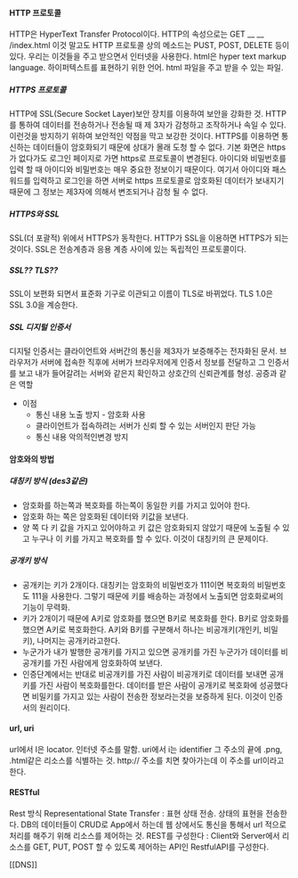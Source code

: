 #### HTTP 프로토콜
HTTP은 HyperText Transfer Protocol이다.
HTTP의 속성으로는 GET __ __ /index.html
이것 말고도 HTTP 프로토콜 상의 메소드는 PUST, POST, DELETE 등이 있다.
우리는 이것들을 주고 받으면서 인터넷을 사용한다.
html은 hyper text markup language. 하이퍼텍스트를 표현하기 위한 언어.
html 파일을 주고 받을 수 있는 파일.

##### HTTPS 프로토콜
HTTP에 SSL(Secure Socket Layer)보안 장치를 이용하여 보안을 강화한 것. HTTP를 통하여 데이터를 전송하거나 전송될 때 제 3자가 감청하고 조작하거나 속일 수 있다. 이런것을 방지하기 위하여 보안적인 약점을 막고 보강한 것이다. HTTPS를 이용하면 통신하는 데이터들이 암호화되기 때문에 상대가 몰래 도청 할 수 없다. 
기본 화면은 https가 없다가도 로그인 페이지로 가면 https로 프로토콜이 변경된다. 아이디와 비밀번호를 입력 할 때 아이디와 비밀번호는 매우 중요한 정보이기 때문이다. 여기서 아이디와 패스워드를 입력하고 로그인을 하면 서버로 https 프로토콜로 암호화된 데이터가 보내지기 때문에 그 정보는 제3자에 의해서 변조되거나 감청 될 수 없다. 

##### HTTPS와 SSL
SSL(더 포괄적) 위에서 HTTPS가 동작한다. HTTP가 SSL을 이용하면 HTTPS가 되는것이다. SSL은 전송계층과 응용 계층 사이에 있는 독립적인 프로토콜이다. 

##### SSL?? TLS??
SSL이 보편화 되면서 표준화 기구로 이관되고 이름이 TLS로 바뀌었다. TLS 1.0은 SSL 3.0을 계승한다.

##### SSL 디지털 인증서
디지털 인증서는 클라이언트와 서버간의 통신을 제3자가 보증해주는 전자화된 문서. 브라우저가 서버에 접속한 직후에 서버가 브라우저에게 인증서 정보를 전달하고 그 인증서를 보고 내가 들어갈려는 서버와 같은지 확인하고 상호간의 신뢰관계를 형성. 공증과 같은 역할
- 이점
	- 통신 내용 노출 방지 - 암호화 사용
	- 클라이언트가 접속하려는 서버가 신뢰 할 수 있는 서버인지 판단 가능
	- 통신 내용 악의적인변경 방지
#### 암호와의 방법
##### 대칭키 방식 (des3같은)
- 암호화를 하는쪽과 복호화를 하는쪽이 동일한 키를 가지고 있어야 한다.
- 암호화 하는 쪽은 암호화된 데이터와 키값을 보낸다.
- 양 쪽 다 키 값을 가지고 있어야하고 키 값은 암호화되지 않았기 때문에 노출될 수 있고 누구나 이 키를 가지고 복호화를 할 수 있다. 이것이 대칭키의 큰 문제이다.
##### 공개키 방식
- 공개키는 키가 2개이다. 대칭키는 암호화의 비밀번호가 111이면 복호화의 비밀번호도 111을 사용한다. 그렇기 때문에 키를 배송하는 과정에서 노출되면 암호화로써의 기능이 무력화.
- 키가 2개이기 때문에 A키로 암호화를 했으면 B키로 복호화를 한다. B키로 암호화를 했으면 A키로 복호화한다. A키와 B키를 구분해서 하나는 비공개키(개인키, 비밀키), 나머지는 공개키라고한다. 
- 누군가가 내가 발행한 공개키를 가지고 있으면 공개키를 가진 누군가가 데이터를 비공개키를 가진 사람에게 암호화하여 보낸다. 
- 인증단계에서는 반대로 비공개키를 가진 사람이 비공개키로 데이터를 보내면 공개키를 가진 사람이 복호화를한다. 데이터를 받은 사람이 공개키로 복호화에 성공했다면 비밀키를 가지고 있는 사람이 전송한 정보라는것을 보증하게 된다. 이것이 인증서의 원리이다.
#### url, uri
url에서 l은 locator. 인터넷 주소를 말함.
uri에서 i는 identifier 그 주소의 끝에 .png, .html같은 리소스를 식별하는 것. 
http:// 주소를 치면 찾아가는데 이 주소를 url이라고 한다.

#### RESTful
Rest 방식
Representational State Transfer :  표현 상태 전송. 상태의 표현을 전송한다.
DB의 데이터들이 CRUD로 App에서 하는데 웹 상에서도 통신을 통해서 url 적으로 처리를 해주기 위해 리소스를 제어하는 것. 
REST를 구성한다 : Client와 Server에서 리소스를 GET, PUT, POST 할 수 있도록 제어하는 API인 RestfulAPI를 구성한다.

[[DNS]]